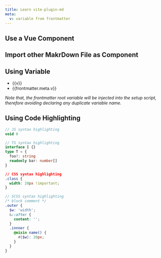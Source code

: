 ```yaml
---
title: Learn vite-plugin-md
meta:
  v: variable from frontmatter
---
```


## Use a Vue Component

<VueComponent />

## Import other MakrDown File as Component

<MarkDown />

## Using Variable

- {{v}}
- {{frontmatter.meta.v}}

_Note that, the frontmatter root variable will be injected into the setup script, therefore avoiding declaring any duplicate variable name._

## Using Code Highlighting

```js
// JS syntax highlighting
void 0
```

```ts
// TS syntax highlighting
interface I {}
type T = {
  foo?: string
  readonly bar: number[]
}
```

```css
// CSS syntax highlighting
.class {
  width: 20px !important;
}
```

```scss
// SCSS syntax highlighting
/* block comment */
.outer {
  $w: 'width';
  &::after {
    content: '';
  }
  .innner {
    @mixin name() {
      #{$w}: 20px;
    }
  }
}
```

<script setup lang="ts">
import VueComponent from './-/VueComponent.vue'
import MarkDown from './-/MarkDown.md'
import { prism } from '~/composable/theme'

const v = 'variable from vue'
// 使用 Prism CSS 样式主题
prism('okaidia')
</script>
